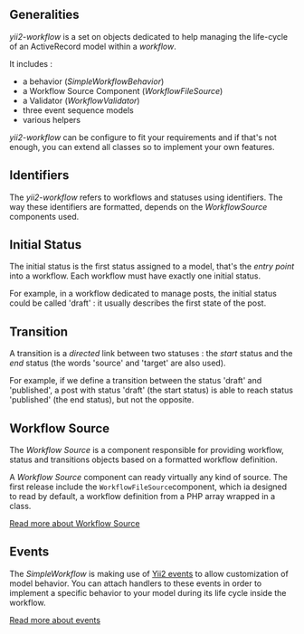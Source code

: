 ## Generalities

*yii2-workflow* is a set on objects dedicated to help managing the life-cycle of an ActiveRecord
model within a *workflow*.

It includes :

- a behavior (*SimpleWorkflowBehavior*)
- a Workflow Source Component (*WorkflowFileSource*)
- a Validator (*WorkflowValidator*)
- three event sequence models
- various helpers

*yii2-workflow* can be configure to fit your requirements and if that's not enough, you can extend all classes so to implement your own features.

## Identifiers

The *yii2-workflow* refers to workflows and statuses using identifiers. The way these identifiers are formatted, depends
on the *WorkflowSource* components used.

## Initial Status

The initial status is the first status assigned to a model, that's the *entry point* into a workflow. Each
workflow must have exactly one initial status.

For example, in a workflow dedicated to manage posts, the initial status could be called 'draft' : it usually
describes the first state of the post.


## Transition

A transition is a *directed* link between two statuses : the *start* status and the *end* status (the words
'source' and 'target' are also used).

For example, if we define a transition between the status 'draft' and 'published', a post with status 'draft' (the start status) is able to
reach status 'published' (the end status), but not the opposite.

## Workflow Source

The *Workflow Source* is a component responsible for providing workflow, status and transitions objects based on a formatted workflow definition.

A *Workflow Source* component can ready virtually any kind of source. The first release include the `WorkflowFileSource`component, which
ia designed to read by default, a workflow definition from a PHP array wrapped in a class.

[Read more about Workflow Source](concept-source.md)

## Events

The *SimpleWorkflow* is making use of [Yii2 events](http://www.yiiframework.com/doc-2.0/guide-concept-events.html) to allow customization
of model behavior. You can attach handlers to these events in order to implement a specific behavior to your model during its life cycle
inside the workflow.

[Read more about events](concept-events.md)
